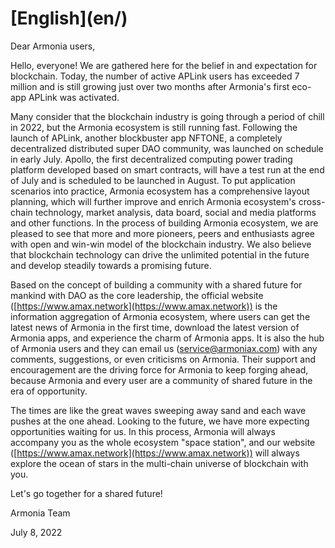 # \[English]\(en/)

Dear Armonia users,

Hello, everyone! We are gathered here for the belief in and expectation for blockchain. Today, the number of active APLink users has exceeded 7 million and is still growing just over two months after Armonia's first eco-app APLink was activated.

Many consider that the blockchain industry is going through a period of chill in 2022, but the Armonia ecosystem is still running fast. Following the launch of APLink, another blockbuster app NFTONE, a completely decentralized distributed super DAO community, was launched on schedule in early July. Apollo, the first decentralized computing power trading platform developed based on smart contracts, will have a test run at the end of July and is scheduled to be launched in August. To put application scenarios into practice, Armonia ecosystem has a comprehensive layout planning, which will further improve and enrich Armonia ecosystem's cross-chain technology, market analysis, data board, social and media platforms and other functions. In the process of building Armonia ecosystem, we are pleased to see that more and more pioneers, peers and enthusiasts agree with open and win-win model of the blockchain industry. We also believe that blockchain technology can drive the unlimited potential in the future and develop steadily towards a promising future.

Based on the concept of building a community with a shared future for mankind with DAO as the core leadership, the official website ([https://www.amax.network](https://www.amax.network)) is the information aggregation of Armonia ecosystem, where users can get the latest news of Armonia in the first time, download the latest version of Armonia apps, and experience the charm of Armonia apps. It is also the hub of Armonia users and they can email us (service@armoniax.com) with any comments, suggestions, or even criticisms on Armonia. Their support and encouragement are the driving force for Armonia to keep forging ahead, because Armonia and every user are a community of shared future in the era of opportunity.

The times are like the great waves sweeping away sand and each wave pushes at the one ahead. Looking to the future, we have more expecting opportunities waiting for us. In this process, Armonia will always accompany you as the whole ecosystem "space station", and our website ([https://www.amax.network](https://www.amax.network)) will always explore the ocean of stars in the multi-chain universe of blockchain with you.

Let's go together for a shared future!

&#x20;                                                                                                                            Armonia Team

&#x20;                                                                                                                               July 8, 2022
